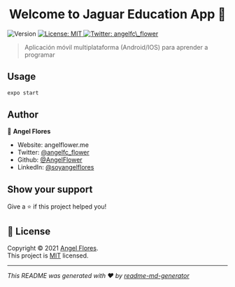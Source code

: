 <h1 align="center">Welcome to Jaguar Education App 👋</h1>
<p>
  <img alt="Version" src="https://img.shields.io/badge/version-0.0.1-blue.svg?cacheSeconds=2592000" />
  <a href="https://raw.githubusercontent.com/JaguarEducation/jaguar-app/main/LICENSE" target="_blank">
    <img alt="License: MIT" src="https://img.shields.io/badge/License-MIT-yellow.svg" />
  </a>
  <a href="https://twitter.com/angelfc\_flower" target="_blank">
    <img alt="Twitter: angelfc\_flower" src="https://img.shields.io/twitter/follow/angelfc\_flower.svg?style=social" />
  </a>
</p>

> Aplicación móvil multiplataforma (Android/IOS) para aprender a programar

## Usage

```sh
expo start
```

## Author

👤 **Angel Flores**

* Website: angelflower.me
* Twitter: [@angelfc\_flower](https://twitter.com/angelfc\_flower)
* Github: [@AngelFlower](https://github.com/AngelFlower)
* LinkedIn: [@soyangelflores](https://linkedin.com/in/soyangelflores)

## Show your support

Give a ⭐️ if this project helped you!

## 📝 License

Copyright © 2021 [Angel Flores](https://github.com/AngelFlower).<br />
This project is [MIT](https://raw.githubusercontent.com/JaguarEducation/jaguar-app/main/LICENSE) licensed.

***
_This README was generated with ❤️ by [readme-md-generator](https://github.com/kefranabg/readme-md-generator)_